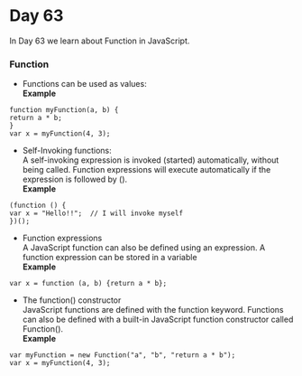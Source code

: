 # Day 63
In Day 63 we learn about  Function in JavaScript.

### Function

* Functions can be used as values: <br>
**Example**
```
function myFunction(a, b) {
return a * b;
}
var x = myFunction(4, 3);
```

* Self-Invoking functions: <br>
A self-invoking expression is invoked (started) automatically, without being called. Function expressions will execute automatically if the expression is followed by ().<br>
**Example**
```
(function () {
var x = "Hello!!";  // I will invoke myself
})();
```

* Function expressions <br>
A JavaScript function can also be defined using an expression. A function expression can be stored in a variable <br>
**Example**
```
var x = function (a, b) {return a * b};
```

* The function() constructor <br>
JavaScript functions are defined with the function keyword.
Functions can also be defined with a built-in JavaScript function constructor called Function(). <br>
**Example**
```
var myFunction = new Function("a", "b", "return a * b");
var x = myFunction(4, 3);
```
